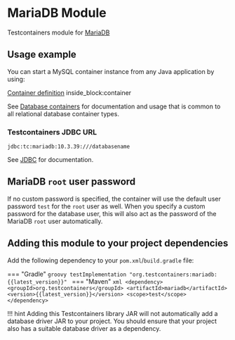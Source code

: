 # MariaDB Module

Testcontainers module for [MariaDB](https://hub.docker.com/_/mariadb)

## Usage example

You can start a MySQL container instance from any Java application by using:

<!--codeinclude-->
[Container definition](../../../modules/mariadb/src/test/java/org/testcontainers/mariadb/MariaDBContainerTest.java) inside_block:container
<!--/codeinclude-->

See [Database containers](./index.md) for documentation and usage that is common to all relational database container types.

### Testcontainers JDBC URL

`jdbc:tc:mariadb:10.3.39:///databasename`

See [JDBC](./jdbc.md) for documentation.

## MariaDB `root` user password

If no custom password is specified, the container will use the default user password `test` for the `root` user as well.
When you specify a custom password for the database user,
this will also act as the password of the MariaDB `root` user automatically.

## Adding this module to your project dependencies

Add the following dependency to your `pom.xml`/`build.gradle` file:

=== "Gradle"
    ```groovy
    testImplementation "org.testcontainers:mariadb:{{latest_version}}"
    ```
=== "Maven"
    ```xml
    <dependency>
        <groupId>org.testcontainers</groupId>
        <artifactId>mariadb</artifactId>
        <version>{{latest_version}}</version>
        <scope>test</scope>
    </dependency>
    ```

!!! hint
    Adding this Testcontainers library JAR will not automatically add a database driver JAR to your project. You should ensure that your project also has a suitable database driver as a dependency.

